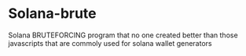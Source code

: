 # Solana-brute
Solana BRUTEFORCING program that no one created better than those javascripts that are commoly used for solana wallet generators
